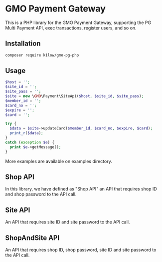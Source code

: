 GMO Payment Gateway
===================

This is a PHP library for the GMO Payment Gateway, supporting the PG Multi Payment API, exec transactions, register users, and so on.

Installation
------------

```bash
composer require k1low/gmo-pg-php
```

Usage
-----

```php
$host = '';
$site_id = '';
$site_pass = '';
$site = new \GMO\Payment\SiteApi($host, $site_id, $site_pass);
$member_id = '';
$card_no = '';
$expire = '';
$card = '';

try {
  $data = $site->updateCard($member_id, $card_no, $expire, $card);
  print_r($data);
}
catch (exception $e) {
  print $e->getMessage();
}
```
More examples are available on examples directory.

Shop API
--------

In this library, we have defined as "Shop API" an API that requires shop ID and shop password to the API call.

Site API
--------

An API that requires site ID and site password to the API call.

ShopAndSite API
---------------

An API that requires shop ID, shop password, site ID and site password to the API call.

